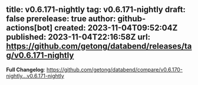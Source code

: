 title:	v0.6.171-nightly
tag:	v0.6.171-nightly
draft:	false
prerelease:	true
author:	github-actions[bot]
created:	2023-11-04T09:52:04Z
published:	2023-11-04T22:16:58Z
url:	https://github.com/getong/databend/releases/tag/v0.6.171-nightly
--
<!-- Release notes generated using configuration in .github/release.yml at main -->



**Full Changelog**: https://github.com/getong/databend/compare/v0.6.170-nightly...v0.6.171-nightly
